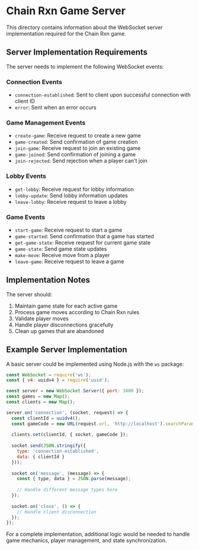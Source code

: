 # Chain Rxn Game Server

This directory contains information about the WebSocket server implementation required for the Chain Rxn game.

## Server Implementation Requirements

The server needs to implement the following WebSocket events:

### Connection Events
- `connection-established`: Sent to client upon successful connection with client ID
- `error`: Sent when an error occurs

### Game Management Events
- `create-game`: Receive request to create a new game
- `game-created`: Send confirmation of game creation
- `join-game`: Receive request to join an existing game
- `game-joined`: Send confirmation of joining a game
- `join-rejected`: Send rejection when a player can't join

### Lobby Events
- `get-lobby`: Receive request for lobby information
- `lobby-update`: Send lobby information updates
- `leave-lobby`: Receive request to leave a lobby

### Game Events
- `start-game`: Receive request to start a game
- `game-started`: Send confirmation that a game has started
- `get-game-state`: Receive request for current game state
- `game-state`: Send game state updates
- `make-move`: Receive move from a player
- `leave-game`: Receive request to leave a game

## Implementation Notes

The server should:
1. Maintain game state for each active game
2. Process game moves according to Chain Rxn rules
3. Validate player moves 
4. Handle player disconnections gracefully
5. Clean up games that are abandoned

## Example Server Implementation

A basic server could be implemented using Node.js with the `ws` package:

```javascript
const WebSocket = require('ws');
const { v4: uuidv4 } = require('uuid');

const server = new WebSocket.Server({ port: 3000 });
const games = new Map();
const clients = new Map();

server.on('connection', (socket, request) => {
  const clientId = uuidv4();
  const gameCode = new URL(request.url, 'http://localhost').searchParams.get('gameCode');
  
  clients.set(clientId, { socket, gameCode });
  
  socket.send(JSON.stringify({
    type: 'connection-established',
    data: { clientId }
  }));
  
  socket.on('message', (message) => {
    const { type, data } = JSON.parse(message);
    
    // Handle different message types here
  });
  
  socket.on('close', () => {
    // Handle client disconnection
  });
});
```

For a complete implementation, additional logic would be needed to handle game mechanics, player management, and state synchronization.
